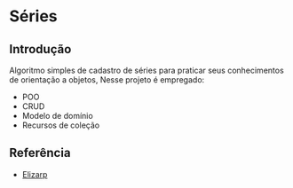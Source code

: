 # Séries

## Introdução 
Algoritmo simples de cadastro de séries 
para praticar seus conhecimentos de orientação a objetos, 
Nesse projeto é empregado: 
* POO
* CRUD
* Modelo de domínio
* Recursos de coleção

## Referência
* [Elizarp](https://github.com/elizarp/dio-dotnet-poo-lab-2)
